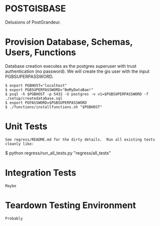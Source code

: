 # POSTGISBASE

Delusions of PostGrandeur.

# Provision Database, Schemas, Users, Functions

Database creation executes as the postgres superuser with trust authentication 
(no password).  We will create the gis user with the input PGBSUPERPASSWORD. 

    $ export PGBHOST="localhost"
    $ export PGBSUPERPASSWORD="BeMyDataBae!" 
    $ psql -h $PGBHOST -p 5432 -U postgres -v v1=$PGBSUPERPASSWORD -f ./setup/createdatabase.sql
    $ export PGPASSWORD=$PGBSUPERPASSWORD
    $ ./functions/installfunctions.sh "$PGBHOST"

# Unit Tests

    See regress/README.md for the dirty details.  Run all existing tests cleanly like:

   $ python regress/run_all_tests.py "regress/all_tests"

# Integration Tests

    Maybe

# Teardown Testing Environment

    Probably

